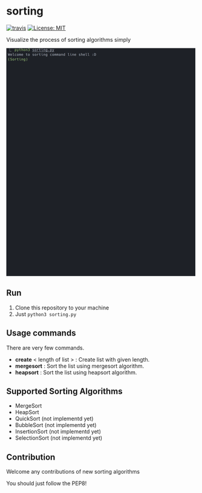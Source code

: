 # sorting
[![travis](https://travis-ci.org/mingrammer/sorting.svg?branch=master)](https://travis-ci.org/mingrammer/sorting) [![License: MIT](https://img.shields.io/badge/License-MIT-blue.svg)](https://opensource.org/licenses/MIT)

Visualize the process of sorting algorithms simply

![example](images/example.gif)

## Run
1. Clone this repository to your machine
2. Just `python3 sorting.py`

## Usage commands
There are very few commands.

* **create** \< length of list \> : Create list with given length.
* **mergesort** : Sort the list using mergesort algorithm.
* **heapsort** : Sort the list using heapsort algorithm.

## Supported Sorting Algorithms
* MergeSort
* HeapSort
* QuickSort (not implementd yet)
* BubbleSort (not implementd yet)
* InsertionSort (not implementd yet)
* SelectionSort (not implementd yet)


## Contribution
Welcome any contributions of new sorting algorithms

You should just follow the PEP8!
